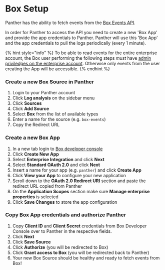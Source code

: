 # Box Setup

Panther has the ability to fetch events from the [Box Events API](https://developer.box.com/reference/get-events/).

In order for Panther to access the API you need to create a new 'Box App' and provide the app credentials to Panther.
Panther will use this 'Box App' and the app credentials to pull the logs periodically (every 1 minute).

{% hint style="info" %}
 To be able to read events for the entire enterprise account, the Box user performing the following steps
 *must* have [admin priviledges on the enterprise account](https://developer.box.com/guides/authentication/user-types/managed-users//#admin--co-admin-roles).
 Otherwise only events from the user creating the App will be accessible.
{% endhint %}


### Create a new Box Source in Panther


1. Login to your Panther account
1. Click **Log analysis** on the sidebar menu
1. Click **Sources**
1. Click **Add Source**
1. Select **Box** from the list of available types
1. Enter a name for the source (e.g. `box-events`)
1. Copy the Redirect URL

### Create a new Box App

1. In a new tab login to [Box developer console](https://app.box.com/developers/console)
1. Click **Create New App**
1. Select **Enterprise Integration** and click **Next**
1. Select **Standard OAuth 2.0** and click **Next**
1. Insert a name for your app (e.g. `panther`) and click **Create App**
1. Click **View your App** to configure your new application
1. Scroll down to the **OAuth 2.0 Redirect URI** section and paste the redirect URL 
copied from Panther
1. On the **Application Scopes** section make sure **Manage enterprise properties** is selected
1. Click **Save Changes** to store the app configuration

###  Copy Box App credentials and authorize Panther

1. Copy **Client ID** and **Client Secret** credentials from Box Developer Console over to Panther in the
respective fields.
1. Click **Next**
1. Click **Save Source**
1. Click **Authorize** (you will be redirected to Box)
1. Click **Grant access to Box** (you will be redirected back to Panther)
1. Your new Box Source should be healthy and ready to fetch events from Box!


